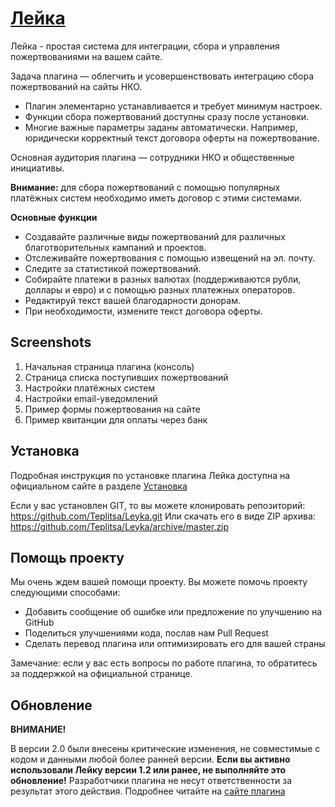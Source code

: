 # [Лейка](http://leyka.te-st.ru) #

Лейка - простая система для интеграции, сбора и управления пожертвованиями на вашем сайте.

Задача плагина — облегчить и усовершенствовать интеграцию сбора пожертвований на сайты НКО.
* Плагин элементарно устанавливается и требует минимум настроек. 
* Функции сбора пожертвований доступны сразу после установки.
* Многие важные параметры заданы автоматически. Например, юридически корректный текст договора оферты на пожертвование.

Основная аудитория плагина — сотрудники НКО и общественные инициативы.

**Внимание:** для сбора пожертвований с помощью популярных платёжных систем необходимо иметь договор с этими системами.

**Основные функции**

* Создавайте различные виды пожертвований для различных благотворительных кампаний и проектов.
* Отслеживайте пожертвования с помощью извещений на эл. почту. 
* Следите за статистикой пожертвований.
* Собирайте платежи в разных валютах (поддерживаются рубли, доллары и евро) и с помощью разных платежных операторов.
* Редактируй текст вашей благодарности донорам.
* При необходимости, измените текст договора оферты.

## Screenshots ##

1. Начальная страница плагина (консоль)
2. Страница списка поступивших пожертвований
3. Настройки платёжных систем
4. Настройки email-уведомлений
5. Пример формы пожертвования на сайте
6. Пример квитанции для оплаты через банк

## Установка ##

Подробная инструкция по установке плагина Лейка доступна на официальном сайте в разделе [Установка](http://devleyka.ngo2.ru/ustanovka-lejki/)

Если у вас установлен GIT, то вы можете клонировать репозиторий: https://github.com/Teplitsa/Leyka.git
Или скачать его в виде ZIP архива: https://github.com/Teplitsa/Leyka/archive/master.zip


## Помощь проекту ##

Мы очень ждем вашей помощи проекту. Вы можете помочь проекту следующими способами:

* Добавить сообщение об ошибке или предложение по улучшению на GitHub
* Поделиться улучшениями кода, послав нам Pull Request
* Сделать перевод плагина или оптимизировать его для вашей страны
    
Замечание: если у вас есть вопросы по работе плагина, то обратитесь за поддержкой на официальной странице.

## Oбновлениe
**ВНИМАНИЕ!**

В версии 2.0 были внесены критические изменения, не совместимые с кодом и данными любой более ранней версии. 
**Если вы активно использовали Лейку версии 1.2  или ранее, не выполняйте это обновление!** 
Разработчики плагина не несут ответственности за результат этого действия. 
Подробнее читайте на [сайте плагина](http://leyka.te-st.ru/old-version/)
